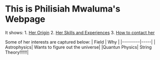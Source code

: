 # This is Philisiah Mwaluma's Webpage

It shows:
        1. [Her Origin](https://philisiah.github.io/index.html)
        2. [Her Skills and Experiences](https://philisiah.github.io/abt.html)
        3. [How to contact her](https://philisiah.github.io/cont.html)

Some of her interests are captured below:
    | Field   | Why  |
    |---------|-----|
    | Astrophysics| Wants to figure out the universe|
    |Quantun Physics| String Theory!!!!!!|